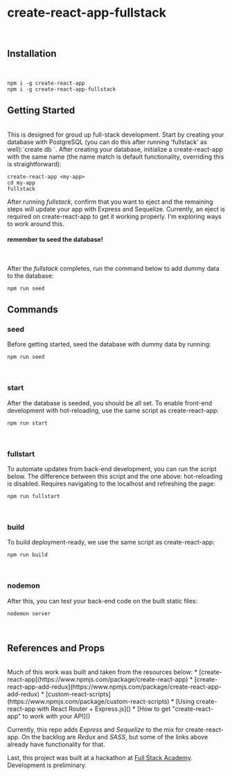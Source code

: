# create-react-app-fullstack
<br/>

## Installation
<br/>

```
npm i -g create-react-app
npm i -g create-react-app-fullstack
```

## Getting Started
<br/>
This is designed for groud up full-stack development. Start by creating your database with PostgreSQL (you can do this after running 'fullstack' as well):`create db <my-app>`. After creating your database, initialize a create-react-app with the same name (the name match is default functionality, overriding this is straightforward):<br/>

```
create-react-app <my-app>
cd my-app
fullstack
```

After running *fullstack*, confirm that you want to eject and the remaining steps will update your app with Express and Sequelize. Currently, an eject is required on create-react-app to get it working properly. I'm exploring ways to work around this.

#### remember to seed the database!
<br/>

After the *fullstack* completes, run the command below to add dummy data to the database:

```
npm run seed
```

## Commands

### seed

Before getting started, seed the database with dummy data by running:

```
npm run seed
```

<br/>

### start

After the database is seeded, you should be all set. To enable front-end development with hot-reloading, use the same script as create-react-app:

```
npm run start
```


<br/>

### fullstart

To automate updates from back-end development, you can run the script below. The difference between this script and the one above: hot-reloading is disabled. Requires navigating to the localhost and refreshing the page:

```
npm run fullstart
```


<br/>

### build

To build deployment-ready, we use the same script as create-react-app:

```
npm run build
```


<br/>

### nodemon
After this, you can test your back-end code on the built static files:

```
nodemon server
```


<br/>

## References and Props
<br/>
Much of this work was built and taken from the resources below:
* [create-react-app](https://www.npmjs.com/package/create-react-app)
* [create-react-app-add-redux](https://www.npmjs.com/package/create-react-app-add-redux)
* [custom-react-scripts](https://www.npmjs.com/package/custom-react-scripts)
* [Using create-react-app with React Router + Express.js]()
* [How to get "create-react-app" to work with your API]()

Currently, this repo adds *Express* and *Sequelize* to the mix for create-react-app. On the backlog are *Redux* and *SASS*, but some of the links above already have functionality for that.

Last, this project was built at a hackathon at [Full Stack Academy](https://www.fullstackacademy.com/). Development is preliminary.
